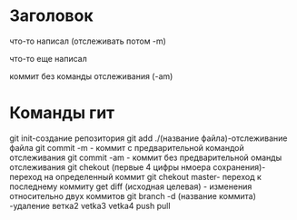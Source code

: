 # Заголовок

что-то написал (отслеживать потом -m)

что-то еще написал

коммит без команды отслеживания (-am)

# Команды гит
git init-создание репозитория
git add ./(название файла)-отслеживание файла
git commit -m - коммит с предварительной командой отслеживания 
git commit -am - коммит без предварительной оманды отслеживания
git chekout (первые 4 цифры нмоера сохранения)-переход на определенный коммит
git chekout master- переход к последнему коммиту
get diff (исходная целевая) - изменения относительно двух коммитов
git branch -d (название коммита) -удаление
ветка2
vetka3
vetka4
push
pull 
